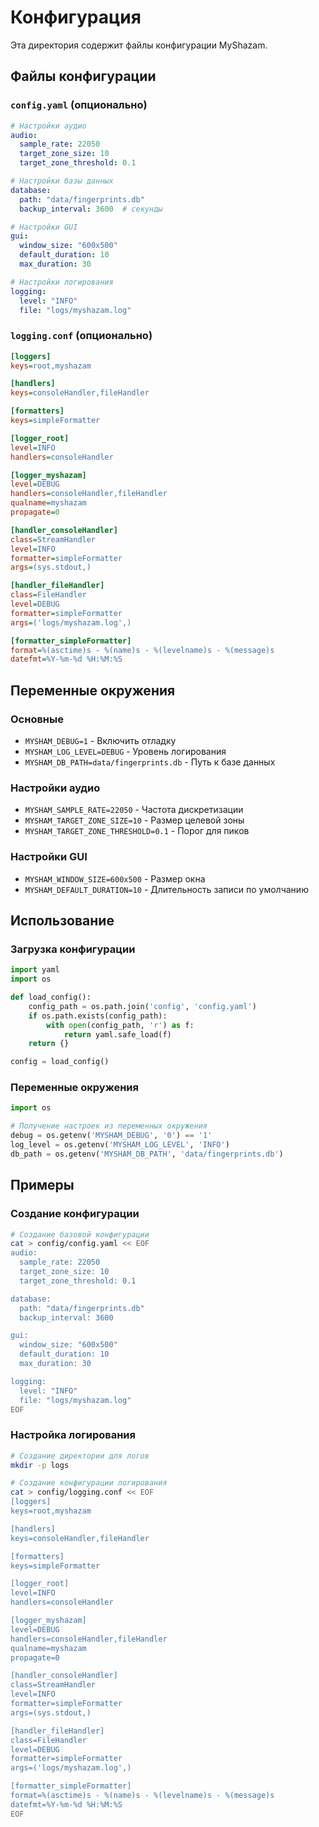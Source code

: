 # Конфигурация

Эта директория содержит файлы конфигурации MyShazam.

## Файлы конфигурации

### `config.yaml` (опционально)
```yaml
# Настройки аудио
audio:
  sample_rate: 22050
  target_zone_size: 10
  target_zone_threshold: 0.1

# Настройки базы данных
database:
  path: "data/fingerprints.db"
  backup_interval: 3600  # секунды

# Настройки GUI
gui:
  window_size: "600x500"
  default_duration: 10
  max_duration: 30

# Настройки логирования
logging:
  level: "INFO"
  file: "logs/myshazam.log"
```

### `logging.conf` (опционально)
```ini
[loggers]
keys=root,myshazam

[handlers]
keys=consoleHandler,fileHandler

[formatters]
keys=simpleFormatter

[logger_root]
level=INFO
handlers=consoleHandler

[logger_myshazam]
level=DEBUG
handlers=consoleHandler,fileHandler
qualname=myshazam
propagate=0

[handler_consoleHandler]
class=StreamHandler
level=INFO
formatter=simpleFormatter
args=(sys.stdout,)

[handler_fileHandler]
class=FileHandler
level=DEBUG
formatter=simpleFormatter
args=('logs/myshazam.log',)

[formatter_simpleFormatter]
format=%(asctime)s - %(name)s - %(levelname)s - %(message)s
datefmt=%Y-%m-%d %H:%M:%S
```

## Переменные окружения

### Основные
- `MYSHAM_DEBUG=1` - Включить отладку
- `MYSHAM_LOG_LEVEL=DEBUG` - Уровень логирования
- `MYSHAM_DB_PATH=data/fingerprints.db` - Путь к базе данных

### Настройки аудио
- `MYSHAM_SAMPLE_RATE=22050` - Частота дискретизации
- `MYSHAM_TARGET_ZONE_SIZE=10` - Размер целевой зоны
- `MYSHAM_TARGET_ZONE_THRESHOLD=0.1` - Порог для пиков

### Настройки GUI
- `MYSHAM_WINDOW_SIZE=600x500` - Размер окна
- `MYSHAM_DEFAULT_DURATION=10` - Длительность записи по умолчанию

## Использование

### Загрузка конфигурации
```python
import yaml
import os

def load_config():
    config_path = os.path.join('config', 'config.yaml')
    if os.path.exists(config_path):
        with open(config_path, 'r') as f:
            return yaml.safe_load(f)
    return {}

config = load_config()
```

### Переменные окружения
```python
import os

# Получение настроек из переменных окружения
debug = os.getenv('MYSHAM_DEBUG', '0') == '1'
log_level = os.getenv('MYSHAM_LOG_LEVEL', 'INFO')
db_path = os.getenv('MYSHAM_DB_PATH', 'data/fingerprints.db')
```

## Примеры

### Создание конфигурации
```bash
# Создание базовой конфигурации
cat > config/config.yaml << EOF
audio:
  sample_rate: 22050
  target_zone_size: 10
  target_zone_threshold: 0.1

database:
  path: "data/fingerprints.db"
  backup_interval: 3600

gui:
  window_size: "600x500"
  default_duration: 10
  max_duration: 30

logging:
  level: "INFO"
  file: "logs/myshazam.log"
EOF
```

### Настройка логирования
```bash
# Создание директории для логов
mkdir -p logs

# Создание конфигурации логирования
cat > config/logging.conf << EOF
[loggers]
keys=root,myshazam

[handlers]
keys=consoleHandler,fileHandler

[formatters]
keys=simpleFormatter

[logger_root]
level=INFO
handlers=consoleHandler

[logger_myshazam]
level=DEBUG
handlers=consoleHandler,fileHandler
qualname=myshazam
propagate=0

[handler_consoleHandler]
class=StreamHandler
level=INFO
formatter=simpleFormatter
args=(sys.stdout,)

[handler_fileHandler]
class=FileHandler
level=DEBUG
formatter=simpleFormatter
args=('logs/myshazam.log',)

[formatter_simpleFormatter]
format=%(asctime)s - %(name)s - %(levelname)s - %(message)s
datefmt=%Y-%m-%d %H:%M:%S
EOF
```
